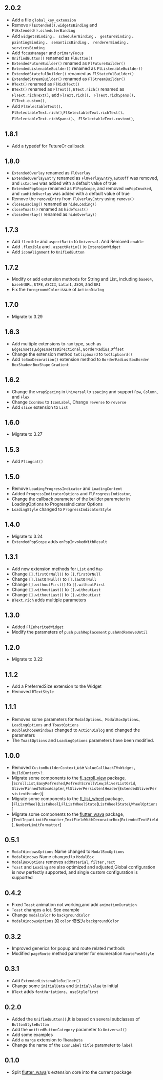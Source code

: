 ## 2.0.2
* Add a file `global_key_extension`
* Remove `FlExtended().widgetsBinding` and `FlExtended().schedulerBinding`
* Add `widgetsBinding` 、 `schedulerBinding` 、 `gestureBinding` 、 `paintingBinding` 、
  `semanticsBinding` 、 `rendererBinding` 、 `servicesBinding`
* Add `focusManager` and `primaryFocus`
* `UnifiedButton()` renamed as `FlButton()`
* `ExtendedFutureBuilder()` renamed as `FlFutureBuilder()`
* `ExtendedListenableBuilder()` renamed as `FlListenableBuilder()`
* `ExtendedStatefulBuilder()` renamed as `FlStatefulBuilder()`
* `ExtendedStreamBuilder()` renamed as `FlStreamBuilder()`
* `RText()` renamed as `FlRichText()`
* `BText()` renamed as `FlText()`, `BText.rich()` renamed as `FlText.richText()`, add `FlText.rich()`、
  `FlText.richSpans()`、`FlText.custom()`,
* Add `FlSelectableText()`、`FlSelectableText.rich()`,`FlSelectableText.richText()`、`FlSelectableText.richSpans()`、
  `FlSelectableText.custom()`,

## 1.8.1

* Add a typedef for FutureOr callback

## 1.8.0

* `ExtendedOverlay` renamed as `FlOverlay`
* `ExtendedOverlayEntry` renamed as `FlOverlayEntry`,`autoOff` was removed, and `isCached` was added
  with a default value of true
* `ExtendedPopScope` renamed as `FlPopScope`, and removed `onPopInvoked`, and `canHideOverlay` was
  added with a default value of true
* Remove the `removeEntry` from `FlOverlayEntry` using `remove()`
* `closeLoading()` renamed as `hideLoading()`
* `closeToast()` renamed as `hideToast()`
* `closeOverlay()` renamed as `hideOverlay()`

## 1.7.3

* Add `flexible` and `aspectRatio` to `Universal`. And Removed `enable`
* Add `.flexible` and `.aspectRatio()` to `ExtensionWidget`
* Add `iconAlignment` to `UnifiedButton`

## 1.7.2

* Modify or add extension methods for String and List<int>, including `base64`, `base64URL`, `UTF8`,
  `ASCII`, `Latin1`, `JSON`, and `URI`
* Fix the `foregroundColor` issue of `ActionDialog`

## 1.7.0

* Migrate to 3.29

## 1.6.3

* Add multiple extensions to `num` type, such as `EdgeInsets`,`EdgeInsetsDirectional`,
  `BorderRadius`,`Offset`
* Change the extension method `toClipboard` to `toClipboard()`
* Add `toBoxDecoration()` extension method to `BorderRadius` `BoxBorder` `BoxShadow` `BoxShape`
  `Gradient`

## 1.6.2

* Change the `wrapSpacing` in `Universal` to `spacing` and support `Row`, `Column`, and `Flex`
* Change `IconBox` to `IconLabel`, Change `reverse` to `reverse`
* Add `slice` extension to `List`

## 1.6.0

* Migrate to 3.27

## 1.5.3

* Add `FlLogcat()`

## 1.5.0

* Remove `LoadingProgressIndicator` and `LoadingContent`
* Added `ProgressIndicatorOptions` and `FlProgressIndicator`,
* Change the callback parameter of the builder parameter in LoadingOptions to ProgressIndicator
  Options
* `LoadingStyle` changed to `ProgressIndicatorStyle`

## 1.4.0

* Migrate to 3.24
* `ExtendedPopScope` adds `onPopInvokedWithResult`

## 1.3.1

* Add new extension methods for `List` and `Map`
* Change `[].firstOrNull()` to `[].firstOrNull`
* Change `[].lastOrNull()` to `[].lastOrNull`
* Change `[].withoutFirst()` to `[].withoutFirst`
* Change `[].withoutLast()` to `[].withoutLast`
* Change `[].withoutLast()` to `[].withoutLast`
* `BText.rich` adds multiple parameters

## 1.3.0

* Added `FlInheritedWidget`
* Modify the parameters of `push` `pushReplacement` `pushAndRemoveUntil`

## 1.2.0

* Migrate to 3.22

## 1.1.2

* Add a PreferredSize extension to the Widget
* Removed `BTextStyle`

## 1.1.1

* Removes some parameters for `ModalOptions`、`ModalBoxOptions`、`LoadingOptions` and `ToastOptions`
* `DoubleChooseWindows` changed to `ActionDialog` and changed the parameters
* The `ToastOptions` and `LoadingOptions` parameters have been modified.

## 1.0.0

* Removed `CustomBuilderContext`,use  `ValueCallbackTV<Widget, BuildContext>?`.
* Migrate some components to the [fl_scroll_view](https://pub.dev/packages/fl_scroll_view)
  package,[`ScrollList`,`EasyRefreshed`,`RefreshScrollView`,`SliverListGrid`,
  `SliverPinnedToBoxAdapter`,`FlSliverPersistentHeader`(`ExtendedSliverPersistentHeader`)]
* Migrate some components to the [fl_list_wheel](https://pub.dev/packages/fl_list_wheel)
  package,[`FlListWheel`(`ListWheel`),`FlListWheelState`(`ListWheelState`),`WheelOptions`]
* Migrate some components to the [flutter_waya](https://pub.dev/packages/flutter_waya)
  package,[`TextInputLimitFormatter`,`TextFieldWithDecoratorBox`(`ExtendedTextField`),
  `NumberLimitFormatter`]

## 0.5.1

* `ModalWindowsOptions` Name changed to `ModalBoxOptions`
* `ModalWindows` Name changed to `ModalBox`
* `ModalBoxOptions` removes `addMaterial`, `filter` ,`rect`
* `Toast` and `Loading` are also optimized and adjusted,Global configuration is now perfectly
  supported, and single custom configuration is supported

## 0.4.2

* Fixed `Toast` animation not working,and add `animationDuration`
* `Toast` changes a lot. See example
* Change `modalColor` to `backgroundColor`
* `ModalWindowsOptions` 的 `color` 修改为 `backgroundColor`

## 0.3.2

* Improved generics for popup and route related methods
* Modified `pageRoute` method parameter for enumeration `RoutePushStyle`

## 0.3.1

* Add `ExtendedListenableBuilder()`
* Change some `initialData` and `initialValue` to initial
* `BText` adds `fontVariations`、`useStyleFirst`

## 0.2.0

* Added the `UnifiedButton()`,It is based on several subclasses of `ButtonStyleButton`
* Add the `unifiedButtonCategory` parameter to `Universal()`
* Add some examples
* Add a `marge` extension to `ThemeData`
* Change the name of the `IconLabel` `title` parameter to `label`

## 0.1.0

* Split [flutter_waya](https://pub.dev/packages/flutter_waya)'s extension core into the current
  package
